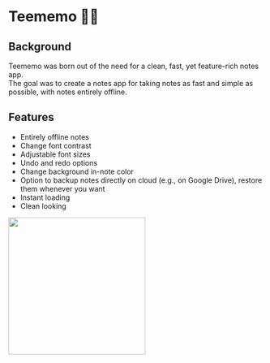 # Teememo 📝🦉
## Background
Teememo was born out of the need for a clean, fast, yet feature-rich notes app.  
The goal was to create a notes app for taking notes as fast and simple as possible, with notes entirely offline.
## Features
- Entirely offline notes
- Change font contrast
- Adjustable font sizes
- Undo and redo options
- Change background in-note color
- Option to backup notes directly on cloud (e.g., on Google Drive), restore them whenever you want
- Instant loading
- Clean looking
<img src="https://user-images.githubusercontent.com/92587825/277521178-29b7e0ef-f81b-4353-be42-5c65f7d4cfbe.png" width="270">
